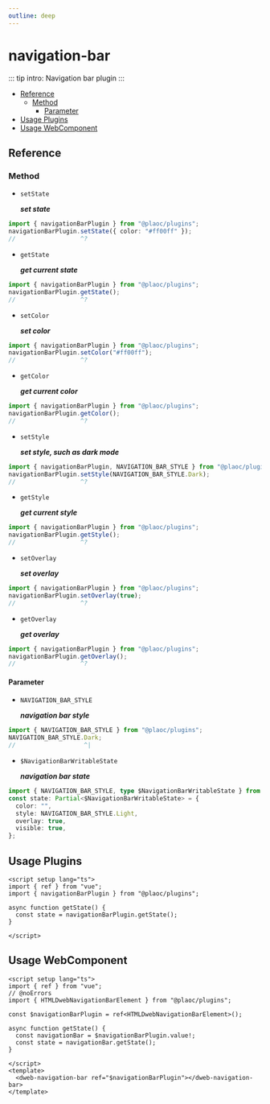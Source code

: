 ```yaml
---
outline: deep
---
```


# navigation-bar

<Badges name="@plaoc/plugins" />
<Platform supports="iOS,Android" />

::: tip intro:
Navigation bar plugin 
:::

- [Reference](#reference)
  - [Method](#method)
    - [Parameter](#parameter)
- [Usage Plugins](#usage-plugins)
- [Usage WebComponent](#usage-webcomponent)

## Reference

### Method

- `setState`

  **_set state_**

```ts twoslash
import { navigationBarPlugin } from "@plaoc/plugins";
navigationBarPlugin.setState({ color: "#ff00ff" });
//                  ^?
```

- `getState`

  **_get current state_**

```ts twoslash
import { navigationBarPlugin } from "@plaoc/plugins";
navigationBarPlugin.getState();
//                  ^?
```

- `setColor`

  **_set color_**

```ts twoslash
import { navigationBarPlugin } from "@plaoc/plugins";
navigationBarPlugin.setColor("#ff00ff");
//                  ^?
```

- `getColor`

  **_get current color_**

```ts twoslash
import { navigationBarPlugin } from "@plaoc/plugins";
navigationBarPlugin.getColor();
//                  ^?
```

- `setStyle`

  **_set style, such as dark mode_**

```ts twoslash
import { navigationBarPlugin, NAVIGATION_BAR_STYLE } from "@plaoc/plugins";
navigationBarPlugin.setStyle(NAVIGATION_BAR_STYLE.Dark);
//                  ^?
```

- `getStyle`

  **_get current style_**

```ts twoslash
import { navigationBarPlugin } from "@plaoc/plugins";
navigationBarPlugin.getStyle();
//                  ^?
```

- `setOverlay`

  **_set overlay_**

```ts twoslash
import { navigationBarPlugin } from "@plaoc/plugins";
navigationBarPlugin.setOverlay(true);
//                  ^?
```

- `getOverlay`

  **_get overlay_**

```ts twoslash
import { navigationBarPlugin } from "@plaoc/plugins";
navigationBarPlugin.getOverlay();
//                  ^?
```

<!-- - `setVisible`

  **_set visible_**

```ts twoslash
import { navigationBarPlugin } from "@plaoc/plugins";
navigationBarPlugin.setVisible(true);
//                  ^?
```

- `getVisible`

  **_get current visible_**

```ts twoslash
import { navigationBarPlugin } from "@plaoc/plugins";
navigationBarPlugin.getVisible();
//                  ^?
``` -->

#### Parameter

- `NAVIGATION_BAR_STYLE`

  **_navigation bar style_**

```ts twoslash
import { NAVIGATION_BAR_STYLE } from "@plaoc/plugins";
NAVIGATION_BAR_STYLE.Dark;
//                   ^|
```

- `$NavigationBarWritableState`

  **_navigation bar state_**

```ts twoslash
import { NAVIGATION_BAR_STYLE, type $NavigationBarWritableState } from "@plaoc/plugins";
const state: Partial<$NavigationBarWritableState> = {
  color: "",
  style: NAVIGATION_BAR_STYLE.Light,
  overlay: true,
  visible: true,
};
```

## Usage Plugins

```vue twoslash
<script setup lang="ts">
import { ref } from "vue";
import { navigationBarPlugin } from "@plaoc/plugins";

async function getState() {
  const state = navigationBarPlugin.getState();
}

</script>
```

## Usage WebComponent

```vue twoslash
<script setup lang="ts">
import { ref } from "vue";
// @noErrors
import { HTMLDwebNavigationBarElement } from "@plaoc/plugins";

const $navigationBarPlugin = ref<HTMLDwebNavigationBarElement>();

async function getState() {
  const navigationBar = $navigationBarPlugin.value!;
  const state = navigationBar.getState();
}

</script>
<template>
  <dweb-navigation-bar ref="$navigationBarPlugin"></dweb-navigation-bar>
</template>
```
